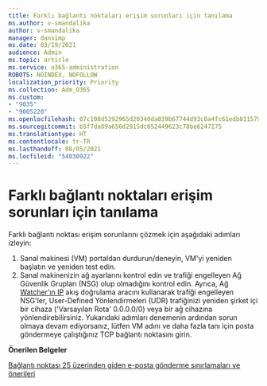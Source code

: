 ```yaml
---
title: Farklı bağlantı noktaları erişim sorunları için tanılama
ms.author: v-smandalika
author: v-smandalika
manager: dansimp
ms.date: 03/19/2021
audience: Admin
ms.topic: article
ms.service: o365-administration
ROBOTS: NOINDEX, NOFOLLOW
localization_priority: Priority
ms.collection: Adm_O365
ms.custom:
- "9035"
- "9005220"
ms.openlocfilehash: 07c108d5292965d20340da039b67744d93c0a4fc61edb8115796671f2f7f1552
ms.sourcegitcommit: b5f7da89a650d2915dc652449623c78be6247175
ms.translationtype: HT
ms.contentlocale: tr-TR
ms.lasthandoff: 08/05/2021
ms.locfileid: "54030922"
---
```

# <a name="diagnostics-for-different-ports-access-issues"></a>Farklı bağlantı noktaları erişim sorunları için tanılama

Farklı bağlantı noktası erişim sorunlarını çözmek için aşağıdaki adımları izleyin:

1. Sanal makinesi (VM) portaldan durdurun/deneyin, VM'yi yeniden başlatın ve yeniden test edin. 
2. Sanal makinenizin ağ ayarlarını kontrol edin ve trafiği engelleyen Ağ Güvenlik Grupları (NSG) olup olmadığını kontrol edin. Ayrıca, Ağ [Watcher'ın IP](https://docs.microsoft.com/azure/network-watcher/network-watcher-ip-flow-verify-overview?WT.mc_id=Portal-Microsoft_Azure_Support) akış doğrulama aracını kullanarak trafiği engelleyen NSG'ler, User-Defined Yönlendirmeleri (UDR) trafiğinizi yeniden şirket içi bir cihaza ('Varsayılan Rota' 0.0.0.0/0) veya bir ağ cihazına yönlendirebilirsiniz.
Yukarıdaki adımları denemenin ardından sorun olmaya devam ediyorsanız, lütfen VM adını ve daha fazla tanı için posta göndermeye çalıştığınız TCP bağlantı noktasını girin.

**Önerilen Belgeler**

[Bağlantı noktası 25 üzerinden giden e-posta gönderme sınırlamaları ve önerileri](https://docs.microsoft.com/azure/virtual-network/troubleshoot-outbound-smtp-connectivity)